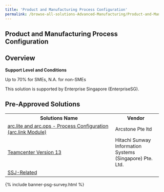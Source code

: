 ```yaml
---
title: 'Product and Manufacturing Process Configuration'
permalink: /browse-all-solutions-Advanced-Manufacturing/Product-and-Manufacturing-Process-Configuration
---
```


## Product and Manufacturing Process Configuration
## Overview

**Support Level and Conditions**

Up to 70% for SMEs, N.A. for non-SMEs

This solution is supported by Enterprise Singapore (EnterpriseSG).

## Pre-Approved Solutions

<table>
<tr>
<th style='width: auto;'><b>Solutions Name</b></th>
<th style='width: 30%;'><b>Vendor</b></th>
</tr>
<tr>
<td><a href='/productivity-solutions-grant/solutionrepo/solution1923' target='_blank'>arc.lite and arc.ops - Process Configuration (arc.link Module)</a><br></td>
<td>Arcstone Pte ltd</td>
</tr>
<tr>
<td><a href='/productivity-solutions-grant/solutionrepo/solution2716' target='_blank'>Teamcenter Version 13</a><br></td>
<td>Hitachi Sunway Information Systems (Singapore) Pte. Ltd.</td>
</tr>
<tr>
<td><a href='/productivity-solutions-grant/solutionrepo/solution3648' target='_blank'>SSJ-Related</a><br></td>
<td></td>
</tr>
</table>

{% include banner-psg-survey.html %}
